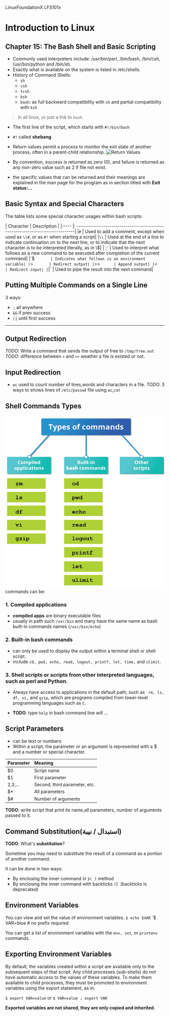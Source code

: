 LinuxFoundationX LFS101x
# Introduction to Linux


## Chapter 15: The Bash Shell and Basic Scripting

- Commonly used interpreters include: /usr/bin/perl, /bin/bash, /bin/csh, /usr/bin/python and /bin/sh.
- Exactly what is available on the system is listed in /etc/shells. 
- History of Command Shells:
	- `sh`
	- `csh`
	- `tcsh`
	- `ksh`
	- `bash`: as full backward compatibility with `sh` and partial compatibility with `ksh`

> In all linux, `sh` just a link to `bash`.


- The first line of the script, which starts with `#!/bin/bash`
- `#!` called __shebang__

- Return values permit a process to monitor the exit state of another process, often in a parent-child relationship.
![Return Values](/img14.png)

- By convention, success is returned as zero (0), and failure is returned as any non-zero value such as 2 if file not exist.
- the specific values that can be returned and their meanings are explained in the man page for the program as in section titled with **Exit status:...**

## Basic Syntax and Special Characters

The table lists some special character usages within bash scripts:

| Character	| Description |
|:---- |: -----------------------------------------------------------------------------|
|`#`	   | Used to add a comment, except when used as `\\#`, or as `#!` when starting a script|
|`\\`	   | Used at the end of a line to indicate continuation on to the next line, or to indicate that the next character is to be interpreted literally, as in \\$|
|`;`	   | Used to interpret what follows as a new command to be executed after completion of the current command|
|`$`	   | Indicates what follows is an environment variable|
|`>`	   | Redirect output|
|`>>`	   | Append output|
|`<`	   | Redirect input|
|`|`	   | Used to pipe the result into the next command|

## Putting Multiple Commands on a Single Line

3 ways:
- `;`  all anywhere
- `&&` if prev success 
- `||` until first success

-----

## Output Redirection

*TODO*: Write a command that sends the output of free to `/tmp/free.out`
*TODO*: difference between `>` and `>>` weather a file is existed or not.

## Input Redirection

- `wc` used to count number of lines,words and characters in a file.
*TODO*: 3 ways to shows lines of `/etc/passwd` file using `wc`,`cat`

## Shell Commands Types

![Built-in bash commands](../images/img15.png)
commands can be: 

### 1. Compiled applications

- **compiled apps** are binary executable files
- usually in path such `/usr/bin` and many have the same name as bash built-in commands names (`/usr/bin/echo`)
### 2. Built-in bash commands
- can only be used to display the output within a terminal shell or shell script.
- include `cd, pwd, echo, read, logout, printf, let, time,` and `ulimit`.
### 3. Shell scripts or scripts from other interpreted languages, such as perl and Python.
- Always have access to applications in the default path, such as
 ` rm, ls, df, vi,` and `gzip`, which are programs compiled from lower-level
  programming languages such as `C`.

- **TODO**: type `help` in bash command line will ...

## Script Parameters

- can be text or numbers
- Within a script, the parameter or an argument is represented with a $ and
  a number or special character.

| Parameter | Meaning |
|:-------- |:--------------|
|$0 	   |Script name|
|$1 	   |First parameter|
|$2,$3,... |Second, third parameter, etc.|
|$* 	   |All parameters|
|$# 	   |Number of arguments|

**TODO**: write script that print its name,all parameters, number of arguments passed to it.

## Command Substitution(استبدال / نيبة)

**TODO**: What's **substitution**?

Sometime you may need to substitute the result of a command as a portion of another command. 

It can be done in two ways:

 - By enclosing the inner command in `$( )` method
 - By enclosing the inner command with backticks `(`)` (backticks is deprecated)

## Environment Variables

You can view and set the value of environment variables.
`$ echo $VAR`
`$ VAR=blue # no prefix required

You can get a list of environment variables with the `env, set`, or `printenv` commands.

## Exporting Environment Variables

By default, the variables created within a script are available only to the subsequent steps of that script. Any child processes (sub-shells) do not have automatic access to the values of these variables. To make them available to child processes, they must be promoted to environment variables using the export statement, as in:

`$ export VAR=value`
or
`$ VAR=value ; export VAR`

**Exported variables are not shared, they are only copied and inherited.**




